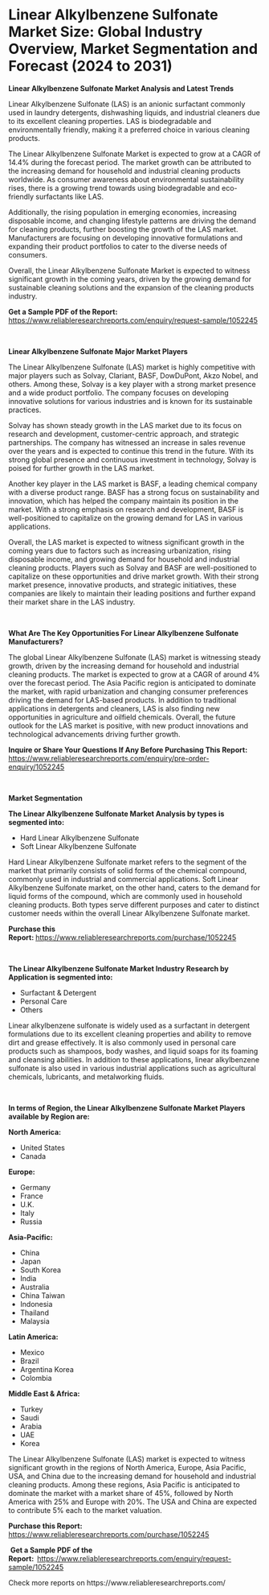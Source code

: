 <p><h1>Linear Alkylbenzene Sulfonate Market Size: Global Industry Overview, Market Segmentation and Forecast (2024 to 2031)</h1></p><p><strong>Linear Alkylbenzene Sulfonate Market Analysis and Latest Trends</strong></p>
<p><p>Linear Alkylbenzene Sulfonate (LAS) is an anionic surfactant commonly used in laundry detergents, dishwashing liquids, and industrial cleaners due to its excellent cleaning properties. LAS is biodegradable and environmentally friendly, making it a preferred choice in various cleaning products.</p><p>The Linear Alkylbenzene Sulfonate Market is expected to grow at a CAGR of 14.4% during the forecast period. The market growth can be attributed to the increasing demand for household and industrial cleaning products worldwide. As consumer awareness about environmental sustainability rises, there is a growing trend towards using biodegradable and eco-friendly surfactants like LAS.</p><p>Additionally, the rising population in emerging economies, increasing disposable income, and changing lifestyle patterns are driving the demand for cleaning products, further boosting the growth of the LAS market. Manufacturers are focusing on developing innovative formulations and expanding their product portfolios to cater to the diverse needs of consumers.</p><p>Overall, the Linear Alkylbenzene Sulfonate Market is expected to witness significant growth in the coming years, driven by the growing demand for sustainable cleaning solutions and the expansion of the cleaning products industry.</p></p>
<p><strong>Get a Sample PDF of the Report:&nbsp;</strong> <a href="https://www.reliableresearchreports.com/enquiry/request-sample/1052245">https://www.reliableresearchreports.com/enquiry/request-sample/1052245</a></p>
<p>&nbsp;</p>
<p><strong>Linear Alkylbenzene Sulfonate Major Market Players</strong></p>
<p><p>The Linear Alkylbenzene Sulfonate (LAS) market is highly competitive with major players such as Solvay, Clariant, BASF, DowDuPont, Akzo Nobel, and others. Among these, Solvay is a key player with a strong market presence and a wide product portfolio. The company focuses on developing innovative solutions for various industries and is known for its sustainable practices.</p><p>Solvay has shown steady growth in the LAS market due to its focus on research and development, customer-centric approach, and strategic partnerships. The company has witnessed an increase in sales revenue over the years and is expected to continue this trend in the future. With its strong global presence and continuous investment in technology, Solvay is poised for further growth in the LAS market.</p><p>Another key player in the LAS market is BASF, a leading chemical company with a diverse product range. BASF has a strong focus on sustainability and innovation, which has helped the company maintain its position in the market. With a strong emphasis on research and development, BASF is well-positioned to capitalize on the growing demand for LAS in various applications.</p><p>Overall, the LAS market is expected to witness significant growth in the coming years due to factors such as increasing urbanization, rising disposable income, and growing demand for household and industrial cleaning products. Players such as Solvay and BASF are well-positioned to capitalize on these opportunities and drive market growth. With their strong market presence, innovative products, and strategic initiatives, these companies are likely to maintain their leading positions and further expand their market share in the LAS industry.</p></p>
<p>&nbsp;</p>
<p><strong>What Are The Key Opportunities For Linear Alkylbenzene Sulfonate Manufacturers?</strong></p>
<p><p>The global Linear Alkylbenzene Sulfonate (LAS) market is witnessing steady growth, driven by the increasing demand for household and industrial cleaning products. The market is expected to grow at a CAGR of around 4% over the forecast period. The Asia Pacific region is anticipated to dominate the market, with rapid urbanization and changing consumer preferences driving the demand for LAS-based products. In addition to traditional applications in detergents and cleaners, LAS is also finding new opportunities in agriculture and oilfield chemicals. Overall, the future outlook for the LAS market is positive, with new product innovations and technological advancements driving further growth.</p></p>
<p><strong>Inquire or Share Your Questions If Any Before Purchasing This Report:</strong> <a href="https://www.reliableresearchreports.com/enquiry/pre-order-enquiry/1052245">https://www.reliableresearchreports.com/enquiry/pre-order-enquiry/1052245</a></p>
<p>&nbsp;</p>
<p><strong>Market Segmentation</strong></p>
<p><strong>The Linear Alkylbenzene Sulfonate Market Analysis by types is segmented into:</strong></p>
<p><ul><li>Hard Linear Alkylbenzene Sulfonate</li><li>Soft Linear Alkylbenzene Sulfonate</li></ul></p>
<p><p>Hard Linear Alkylbenzene Sulfonate market refers to the segment of the market that primarily consists of solid forms of the chemical compound, commonly used in industrial and commercial applications. Soft Linear Alkylbenzene Sulfonate market, on the other hand, caters to the demand for liquid forms of the compound, which are commonly used in household cleaning products. Both types serve different purposes and cater to distinct customer needs within the overall Linear Alkylbenzene Sulfonate market.</p></p>
<p><strong>Purchase this Report:&nbsp;</strong><a href="https://www.reliableresearchreports.com/purchase/1052245">https://www.reliableresearchreports.com/purchase/1052245</a></p>
<p>&nbsp;</p>
<p><strong>The Linear Alkylbenzene Sulfonate Market Industry Research by Application is segmented into:</strong></p>
<p><ul><li>Surfactant & Detergent</li><li>Personal Care</li><li>Others</li></ul></p>
<p><p>Linear alkylbenzene sulfonate is widely used as a surfactant in detergent formulations due to its excellent cleaning properties and ability to remove dirt and grease effectively. It is also commonly used in personal care products such as shampoos, body washes, and liquid soaps for its foaming and cleansing abilities. In addition to these applications, linear alkylbenzene sulfonate is also used in various industrial applications such as agricultural chemicals, lubricants, and metalworking fluids.</p></p>
<p>&nbsp;</p>
<p><strong>In terms of Region, the Linear Alkylbenzene Sulfonate Market Players available by Region are:</strong></p>
<p>
    <p> <strong> North America: </strong>
        <ul>
            <li>United States</li>
            <li>Canada</li>
        </ul>
        </p> 
    <p> <strong> Europe: </strong>
        <ul>
            <li>Germany</li>
            <li>France</li>
            <li>U.K.</li>
            <li>Italy</li>
            <li>Russia</li>
        </ul>
        </p> 
    <p> <strong> Asia-Pacific: </strong>
        <ul>
            <li>China</li>
            <li>Japan</li>
            <li>South Korea</li>
            <li>India</li>
            <li>Australia</li>
            <li>China Taiwan</li>
            <li>Indonesia</li>
            <li>Thailand</li>
            <li>Malaysia</li>
        </ul>
        </p> 
    <p> <strong> Latin America: </strong>
        <ul>
            <li>Mexico</li>
            <li>Brazil</li>
            <li>Argentina Korea</li>
            <li>Colombia</li>
        </ul>
        </p> 
    <p> <strong> Middle East & Africa: </strong>
        <ul>
            <li>Turkey</li>
            <li>Saudi</li>
            <li>Arabia</li>
            <li>UAE</li>
            <li>Korea</li>
        </ul>
    </p>
    </p>
<p><p>The Linear Alkylbenzene Sulfonate (LAS) market is expected to witness significant growth in the regions of North America, Europe, Asia Pacific, USA, and China due to the increasing demand for household and industrial cleaning products. Among these regions, Asia Pacific is anticipated to dominate the market with a market share of 45%, followed by North America with 25% and Europe with 20%. The USA and China are expected to contribute 5% each to the market valuation.</p></p>
<p><strong>Purchase this Report: </strong><a href="https://www.reliableresearchreports.com/purchase/1052245">https://www.reliableresearchreports.com/purchase/1052245</a></p>
<p>&nbsp;<strong>Get a Sample PDF of the Report:&nbsp;&nbsp;</strong><a href="https://www.reliableresearchreports.com/enquiry/request-sample/1052245">https://www.reliableresearchreports.com/enquiry/request-sample/1052245</a></p>
<p><strong></strong></p>
<p>Check more reports on https://www.reliableresearchreports.com/</p>